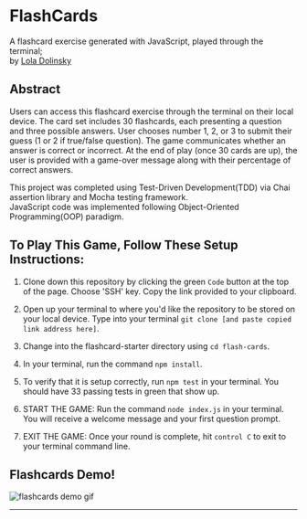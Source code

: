# FlashCards 

A flashcard exercise generated with JavaScript, played through the terminal; <br>
by [Lola Dolinsky](https://github.com/lo-la-do-li)

## Abstract
Users can access this flashcard exercise through the terminal on their local device. The card set includes 30 flashcards, each presenting a question and three possible answers. User chooses number 1, 2, or 3 to submit their guess (1 or 2 if true/false question). The game communicates whether an answer is correct or incorrect. At the end of play (once 30 cards are up), the user is provided with a game-over message along with their percentage of correct answers.

This project was completed using Test-Driven Development(TDD) via Chai assertion library and Mocha testing framework. <br>
JavaScript code was implemented following Object-Oriented Programming(OOP) paradigm.

## To Play This Game, Follow These Setup Instructions:

1. Clone down this repository by clicking the green `Code` button at the top of the page. Choose 'SSH' key. Copy the link provided to your clipboard.

2. Open up your terminal to where you'd like the repository to be stored on your local device. Type into your terminal `git clone [and paste copied link address here]`.

3. Change into the flashcard-starter directory using `cd flash-cards`. 
4. In your terminal, run the command `npm install`.


5. To verify that it is setup correctly, run `npm test` in your terminal. You should have 33 passing tests in green that show up.

6. START THE GAME: Run the command `node index.js` in your terminal. You will receive a welcome message and your first question prompt.

7. EXIT THE GAME: Once your round is complete, hit `control C` to exit to your terminal command line. 


## Flashcards Demo!

![flashcards demo gif](https://media.giphy.com/media/04pg93aJzbSmgFcHN0/giphy.gif)



---
